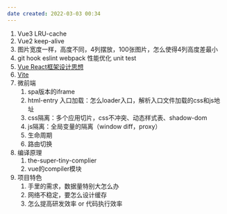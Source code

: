 ```yaml
---
date created: 2022-03-03 00:34
---
```


1. Vue3 LRU-cache
2. Vue2 keep-alive
3. 图片宽度一样，高度不同，4列摆放，100张图片，怎么使得4列高度差最小
4. git hook eslint webpack 性能优化 unit test
5. [Vue React框架设计思想](https://www.bilibili.com/video/BV1az4y127Ga)
6. [Vite](https://juejin.cn/post/6844904176988897293)
7. 微前端
   1. spa版本的iframe
   2. html-entry 入口加载：怎么loader入口，解析入口文件加载的css和js地址
   3. css隔离：多个应用切片，css不冲突、动态样式表、shadow-dom
   4. js隔离：全局变量的隔离（window diff，proxy）
   5. 生命周期
   6. 路由切换
8. 编译原理
   1. the-super-tiny-complier
   2. vue的compiler模块
9. 项目特色
   1. 手里的需求，数据量特别大怎么办
   2. 网络不稳定，要怎么设计缓存
   3. 怎么提高研发效率 or 代码执行效率
